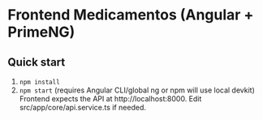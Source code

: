 # Frontend Medicamentos (Angular + PrimeNG)

## Quick start
1. `npm install`
2. `npm start`  (requires Angular CLI/global ng or npm will use local devkit)
Frontend expects the API at http://localhost:8000. Edit src/app/core/api.service.ts if needed.
